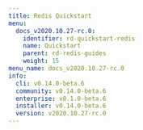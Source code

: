 ```yaml
---
title: Redis Quickstart
menu:
  docs_v2020.10.27-rc.0:
    identifier: rd-quickstart-redis
    name: Quickstart
    parent: rd-redis-guides
    weight: 15
menu_name: docs_v2020.10.27-rc.0
info:
  cli: v0.14.0-beta.6
  community: v0.14.0-beta.6
  enterprise: v0.1.0-beta.6
  installer: v0.14.0-beta.6
  version: v2020.10.27-rc.0
---
```



